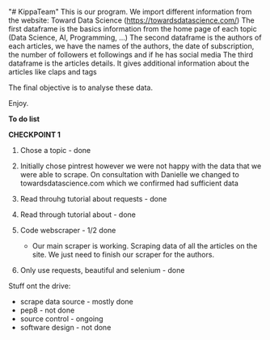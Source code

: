 "# KippaTeam" 
This is our program. We import different information from the website: Toward Data Science (https://towardsdatascience.com/)
The first dataframe is the basics information from the home page of each topic (Data Science, AI, Programming, ...)
The second dataframe is the authors of each articles, we have the names of the authors, the date of subscription, the
number of followers et followings and if he has social media
The third dataframe is the articles details. It gives additional information about the articles like claps and tags

The final objective is to analyse these data.

Enjoy.

<b> To do list </b>

<b>CHECKPOINT 1</b>

1. Chose a topic - done

2. Initially chose pintrest however we were not happy with the data that we were
able to scrape. On consultation with Danielle we changed to towardsdatascience.com
which we confirmed had sufficient data

3. Read throuhg tutorial about requests - done

4. Read through tutorial about - done

5. Code webscraper - 1/2 done
	- Our main scraper is working. Scraping data of all the articles on the
	site. We just need to finish our scraper for the authors.

6. Only use requests, beautiful and selenium - done

Stuff ont the drive:
- scrape data source - mostly done
- pep8 - not done
- source control - ongoing
- software design - not done